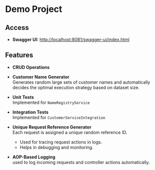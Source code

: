 # Demo Project

## Access
- **Swagger UI:** [http://localhost:8081/swagger-ui/index.html](http://localhost:8081/swagger-ui/index.html)

## Features
- **CRUD Operations**  

- **Customer Name Generator**  
  Generates random large sets of customer names and automatically decides the optimal execution strategy based on dataset size.

- **Unit Tests**  
  Implemented for `NameRegistryService` 

- **Integration Tests**  
  Implemented for `CustomerServiceIntegration` 

- **Unique Request Reference Generator**  
  Each request is assigned a unique random reference ID.  
  - Used for tracing request actions in logs.  
  - Helps in debugging and monitoring.

- **AOP-Based Logging**  
   used to log incoming requests and controller actions automatically.
